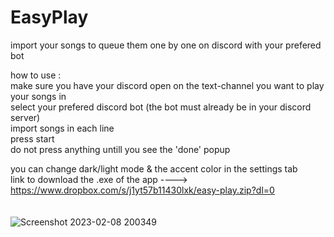 # EasyPlay
import your songs to queue them one by one on discord with your prefered bot

how to use :<br />
make sure you have your discord open on the text-channel you want to play your songs in<br />
select your prefered discord bot (the bot must already be in your discord server)<br />
import songs in each line <br />
press start<br />
do not press anything untill you see the 'done' popup<br />

you can change dark/light mode & the accent color in the settings tab<br />
link to download the .exe of the app ----> https://www.dropbox.com/s/j1yt57b11430lxk/easy-play.zip?dl=0<br />
<br /><br />
![Screenshot 2023-02-08 200349](https://user-images.githubusercontent.com/115648246/217592822-d5562e7b-a399-4753-ba1e-508906aadadc.png)



